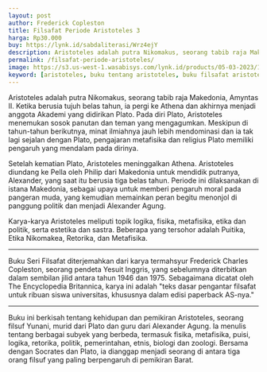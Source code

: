```yaml
---
layout: post
author: Frederick Copleston
title: Filsafat Periode Aristoteles 3
harga: Rp30.000
buy: https://lynk.id/sabdaliterasi/Wrz4ejY
description: Aristoteles adalah putra Nikomakus, seorang tabib raja Makedonia, Amyntas II. Ketika berusia tujuh belas tahun, ia pergi ke Athena dan akhirnya menjad
permalink: /filsafat-periode-aristoteles/
image: https://s3.us-west-1.wasabisys.com/lynk.id/products/05-03-2023/1677950160761_8050167
keyword: [aristoteles, buku tentang aristoteles, buku filsafat aristoteles, siapa itu aristoteles, biografi aristoteles, pemikiran aristoteles]
---
```

Aristoteles adalah putra Nikomakus, seorang tabib raja Makedonia, Amyntas II. Ketika berusia tujuh belas tahun, ia pergi ke Athena dan akhirnya menjadi anggota Akademi yang didirikan Plato. Pada diri Plato, Aristoteles menemukan sosok panutan dan teman yang mengagumkan. Meskipun di tahun-tahun berikutnya, minat ilmiahnya jauh lebih mendominasi dan ia tak lagi sejalan dengan Plato, pengajaran metafisika dan religius Plato memiliki pengaruh yang mendalam pada dirinya.

Setelah kematian Plato, Aristoteles meninggalkan Athena. Aristoteles diundang ke Pella oleh Philip dari Makedonia untuk mendidik putranya, Alexander, yang saat itu berusia tiga belas tahun. Periode ini dilaksanakan di istana Makedonia, sebagai upaya untuk memberi pengaruh moral pada pangeran muda, yang kemudian memainkan peran begitu menonjol di panggung politik dan menjadi Alexander Agung.

Karya-karya Aristoteles meliputi topik logika, fisika, metafisika, etika dan politik, serta estetika dan sastra. Beberapa yang tersohor adalah Puitika, Etika Nikomakea, Retorika, dan Metafisika.

***

Buku Seri Filsafat diterjemahkan dari karya termahsyur Frederick Charles Copleston, seorang pendeta Yesuit Inggris, yang sebelumnya diterbitkan dalam sembilan jilid antara tahun 1946 dan 1975. Sebagaimana dicatat oleh The Encyclopedia Britannica, karya ini adalah "teks dasar pengantar filsafat untuk ribuan siswa universitas, khususnya dalam edisi paperback AS-nya."

***

Buku ini berkisah tentang kehidupan dan pemikiran Aristoteles, seorang filsuf Yunani, murid dari Plato dan guru dari Alexander Agung. Ia menulis tentang berbagai subyek yang berbeda, termasuk fisika, metafisika, puisi, logika, retorika, politik, pemerintahan, etnis, biologi dan zoologi. Bersama dengan Socrates dan Plato, ia dianggap menjadi seorang di antara tiga orang filsuf yang paling berpengaruh di pemikiran Barat.